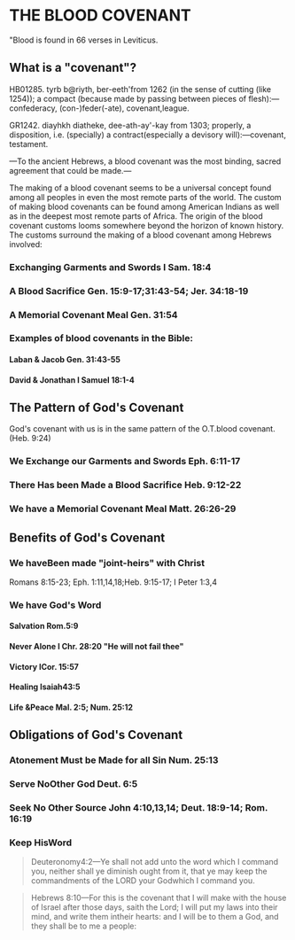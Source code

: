 # THE BLOOD COVENANT

"Blood is found in 66 verses in Leviticus.

## What is a "covenant"?

HB01285. tyrb b@riyth, ber-eeth'from 1262 (in the sense of cutting (like 1254)); a compact (because made by passing between pieces of flesh):—confederacy, (con-)feder(-ate), covenant,league.

GR1242. diayhkh diatheke, dee-ath-ay'-kay from 1303; properly, a disposition, i.e. (specially) a contract(especially a devisory will):—covenant, testament.

—To the ancient Hebrews, a blood covenant was the most binding, sacred agreement that could be made.—

The making of a blood covenant seems to be a universal concept found among all peoples in even the most remote parts of the world. The custom of making blood covenants can be found among American Indians as well as in the deepest most remote parts of Africa. The origin of the blood covenant customs looms somewhere beyond the horizon of known history. The customs surround the making of a blood covenant among Hebrews involved:

### Exchanging Garments and Swords I Sam. 18:4

### A Blood Sacrifice Gen. 15:9-17;31:43-54; Jer. 34:18-19

### A Memorial Covenant Meal Gen. 31:54

### Examples of blood covenants in the Bible:

#### Laban & Jacob Gen. 31:43-55

#### David & Jonathan I Samuel 18:1-4

## The Pattern of God's Covenant

God's covenant with us is in the same pattern of the O.T.blood covenant. (Heb. 9:24)

### We Exchange our Garments and Swords Eph. 6:11-17

### There Has been Made a Blood Sacrifice Heb. 9:12-22

### We have a Memorial Covenant Meal Matt. 26:26-29

## Benefits of God's Covenant

### We haveBeen made "joint-heirs" with Christ

Romans 8:15-23; Eph. 1:11,14,18;Heb. 9:15-17; I Peter 1:3,4

### We have God's Word

#### Salvation Rom.5:9

#### Never Alone I Chr. 28:20 "He will not fail thee"

#### Victory ICor. 15:57

#### Healing Isaiah43:5

#### Life &Peace Mal. 2:5; Num. 25:12

## Obligations of God's Covenant

### Atonement Must be Made for all Sin Num. 25:13

### Serve NoOther God Deut. 6:5

### Seek No Other Source John 4:10,13,14; Deut. 18:9-14; Rom. 16:19

### Keep HisWord

> Deuteronomy4:2—Ye shall not add unto the word which I command you, neither shall ye diminish ought from it, that ye may keep the commandments of the LORD your Godwhich I command you.

> Hebrews 8:10—For this is the covenant that I will make with the house of Israel after those days, saith the Lord; I will put my laws into their mind, and write them intheir hearts: and I will be to them a God, and they shall be to me a people:
